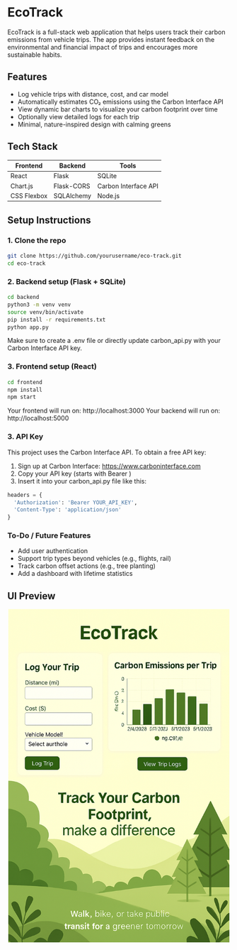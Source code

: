 # EcoTrack

EcoTrack is a full-stack web application that helps users track their carbon emissions from vehicle trips. The app provides instant feedback on the environmental and financial impact of trips and encourages more sustainable habits.

## Features

- Log vehicle trips with distance, cost, and car model  
- Automatically estimates CO₂ emissions using the Carbon Interface API  
- View dynamic bar charts to visualize your carbon footprint over time  
- Optionally view detailed logs for each trip  
- Minimal, nature-inspired design with calming greens  

## Tech Stack

| Frontend     | Backend     | Tools                |
|--------------|-------------|----------------------|
| React        | Flask       | SQLite               |
| Chart.js     | Flask-CORS  | Carbon Interface API |
| CSS Flexbox  | SQLAlchemy  | Node.js              |

## Setup Instructions

### 1. Clone the repo

```bash
git clone https://github.com/yourusername/eco-track.git
cd eco-track
```
### 2. Backend setup (Flask + SQLite)

```bash
cd backend
python3 -m venv venv
source venv/bin/activate
pip install -r requirements.txt
python app.py
```
Make sure to create a .env file or directly update carbon_api.py with your Carbon Interface API key.

### 3. Frontend setup (React)
```bash
cd frontend
npm install
npm start
```
Your frontend will run on:
http://localhost:3000
Your backend will run on:
http://localhost:5000

### 3. API Key
This project uses the Carbon Interface API. To obtain a free API key:

1. Sign up at Carbon Interface: https://www.carboninterface.com
3. Copy your API key (starts with Bearer )
4. Insert it into your carbon_api.py file like this:

```python
headers = {
  'Authorization': 'Bearer YOUR_API_KEY',
  'Content-Type': 'application/json'
}
```

### To-Do / Future Features
- Add user authentication
- Support trip types beyond vehicles (e.g., flights, rail)
- Track carbon offset actions (e.g., tree planting)
- Add a dashboard with lifetime statistics


## UI Preview

<p align="center">
  <img src="frontend/public/EcoTrack_UI_Preview.png" alt="EcoTrack UI Preview" width="500"/>
</p>

